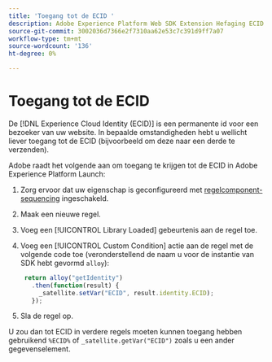```yaml
---
title: 'Toegang tot de ECID '
description: Adobe Experience Platform Web SDK Extension Hefaging ECID in Adobe Experience Platform Launch
source-git-commit: 3002036d7366e2f7310aa62e53c7c391d9ff7a07
workflow-type: tm+mt
source-wordcount: '136'
ht-degree: 0%

---
```



# Toegang tot de ECID

De [!DNL Experience Cloud Identity (ECID)] is een permanente id voor een bezoeker van uw website. In bepaalde omstandigheden hebt u wellicht liever toegang tot de ECID (bijvoorbeeld om deze naar een derde te verzenden).

Adobe raadt het volgende aan om toegang te krijgen tot de ECID in Adobe Experience Platform Launch:

1. Zorg ervoor dat uw eigenschap is geconfigureerd met [regelcomponent-sequencing](https://experienceleague.adobe.com/docs/launch/using/ui/rules.html?lang=en#rule-component-sequencing) ingeschakeld.
1. Maak een nieuwe regel.
1. Voeg een [!UICONTROL Library Loaded] gebeurtenis aan de regel toe.
1. Voeg een [!UICONTROL Custom Condition] actie aan de regel met de volgende code toe (veronderstellend de naam u voor de instantie van SDK hebt gevormd `alloy`):

   ```javascript
    return alloy("getIdentity")
      .then(function(result) {
        _satellite.setVar("ECID", result.identity.ECID);
      });
   ```

1. Sla de regel op.

U zou dan tot ECID in verdere regels moeten kunnen toegang hebben gebruikend `%ECID%` of `_satellite.getVar("ECID")` zoals u een ander gegevenselement.
